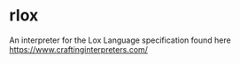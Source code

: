 # rlox
An interpreter for the Lox Language specification found here https://www.craftinginterpreters.com/
